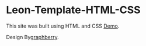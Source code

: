 # Leon-Template-HTML-CSS
This site was built using HTML and CSS [Demo](https://ibrahim-himidi.github.io/Leon-Template-HTML-CSS/).

Design By[graphberry](https://ibrahim-himidi.github.io/Leon-Template-HTML-CSS/).